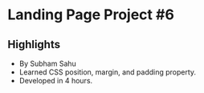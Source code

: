 # Landing Page Project #6

## Highlights
- By Subham Sahu
- Learned CSS position, margin, and padding property.
- Developed in 4 hours.